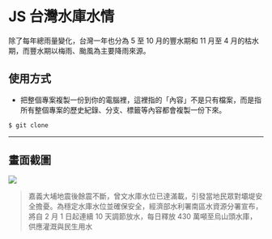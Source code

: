 # JS 台灣水庫水情

除了每年總雨量變化，台灣一年也分為 5 至 10 月的豐水期和 11 月至 4 月的枯水期，而豐水期以梅雨、颱風為主要降雨來源。

## 使用方式
- 把整個專案複製一份到你的電腦裡，這裡指的「內容」不是只有檔案，而是指所有整個專案的歷史紀錄、分支、標籤等內容都會複製一份下來。
```sh
$ git clone
```

----

## 畫面截圖
![](https://i.imgur.com/zAtC891.png)
> 嘉義大埔地震後餘震不斷，曾文水庫水位已達滿載，引發當地民眾對壩堤安全擔憂。為穩定水庫水位並確保安全，經濟部水利署南區水資源分署宣布，將自 2 月 1 日起連續 10 天調節放水，每日釋放 430 萬噸至烏山頭水庫，供應灌溉與民生用水
